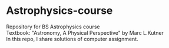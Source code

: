 # Astrophysics-course
Repository for BS Astrophysics course         
Textbook: "Astronomy, A Physical Perspective" by Marc L.Kutner             
In this repo, I share solutions of computer assignment.
